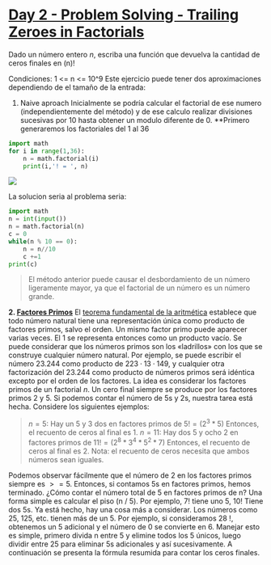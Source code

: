 # [Day 2 - Problem Solving - Trailing Zeroes in Factorials](https://online.codingblocks.com/app/player/92078/content/80922/7748)
Dado un número entero $n$, escriba una función que devuelva la cantidad  de ceros finales en (n)!

Condiciones:   1 <= n <= 10^9
Este ejercicio puede tener dos aproximaciones dependiendo de el tamaño de la entrada: 

 1. Naive aproach
Inicialmente se podría calcular el factorial de ese numero (independientemente del método) y de ese calculo realizar divisiones sucesivas por 10 hasta obtener un modulo diferente de $0$.
**Primero generaremos los factoriales del 1 al 36
```python
import math
for i in range(1,36):
    n = math.factorial(i)
    print(i,'! = ', n)

```
![](https://i.imgur.com/237or29.png)

La solucion seria al problema seria:
```python
import math
n = int(input())
n = math.factorial(n)
c = 0
while(n % 10 == 0):
    n = n//10
    c +=1
print(c)
```
> El método anterior puede causar el desbordamiento de un número
> ligeramente mayor, ya que el factorial de un número es un número
> grande.

 **2. [Factores Primos](http://en.wikipedia.org/wiki/Prime_factor)**
 El  [teorema fundamental de la aritmética](https://es.wikipedia.org/wiki/Teorema_fundamental_de_la_aritm%C3%A9tica "Teorema fundamental de la aritmética")  establece que todo número natural tiene una representación única como producto de factores primos, salvo el orden. Un mismo factor primo puede aparecer varias veces. El 1 se representa entonces como un producto vacío.
Se puede considerar que los números primos son los «ladrillos» con los que se construye cualquier número natural. Por ejemplo, se puede escribir el número $23.244$ como producto de $223·13·149$, y cualquier otra factorización del $23.244$ como producto de números primos será idéntica excepto por el orden de los factores.
 La idea es considerar los factores primos de un factorial $n$. Un cero final siempre se produce por los factores primos 2 y 5. Si podemos contar el número de 5s y 2s, nuestra tarea está hecha. Considere los siguientes ejemplos:
> $n = 5$: Hay un 5 y 3 dos en factores primos de $5!= (2^3 * 5)$ Entonces, el recuento de ceros al final es 1.
> $n = 11$: Hay dos 5 y ocho 2 en factores primos de $11! = (2^8 * 3^4 * 5^2 * 7)$ Entonces, el recuento de ceros al final es 2.
Nota: el recuento de ceros necesita que ambos números sean iguales.

Podemos observar fácilmente que el número de 2 en los factores primos siempre es $>=  5$. Entonces, si contamos 5s en factores primos, hemos terminado. ¿Cómo contar el número total de 5 en factores primos de n? Una forma simple es calcular el piso (n / 5). Por ejemplo, 7! tiene uno 5, 10! Tiene dos 5s. Ya está hecho, hay una cosa más a considerar. Los números como 25, 125, etc. tienen más de un 5. Por ejemplo, si consideramos 28 !, obtenemos un 5 adicional y el número de 0 se convierte en 6. Manejar esto es simple, primero divida n entre 5 y elimine todos los 5 únicos, luego dividir entre 25 para eliminar 5s adicionales y así sucesivamente. A continuación se presenta la fórmula resumida para contar los ceros finales.

<!--stackedit_data:
eyJoaXN0b3J5IjpbLTY0ODY4MjY1MiwtOTU5NjI4Mjk4LDEwMj
UwMDk3NjQsLTE2NzgxNzUyNjAsNjYyNTMyNjAwXX0=
-->